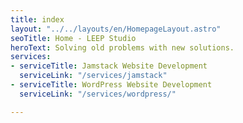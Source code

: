 ```yaml
---
title: index
layout: "../../layouts/en/HomepageLayout.astro"
seoTitle: Home - LEEP Studio
heroText: Solving old problems with new solutions.
services:
- serviceTitle: Jamstack Website Development
  serviceLink: "/services/jamstack"
- serviceTitle: WordPress Website Development
  serviceLink: "/services/wordpress/"

---
```


